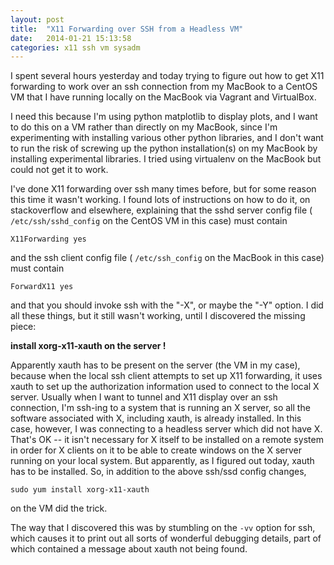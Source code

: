 ```yaml
---
layout: post
title:  "X11 Forwarding over SSH from a Headless VM"
date:   2014-01-21 15:13:58
categories: x11 ssh vm sysadm
---
```


I spent several hours yesterday and today trying to figure out how to
get X11 forwarding to work over an ssh connection from my MacBook to a
CentOS VM that I have running locally on the MacBook via Vagrant and
VirtualBox.

I need this because I'm using python matplotlib to display plots, and
I want to do this on a VM rather than directly on my MacBook, since
I'm experimenting with installing various other python libraries, and
I don't want to run the risk of screwing up the python installation(s)
on my MacBook by installing experimental libraries.  I tried using
virtualenv on the MacBook but could not get it to work.


I've done X11 forwarding over ssh many times before, but for some reason
this time it wasn't working. I found lots of instructions on how to do it, on
stackoverflow and elsewhere, explaining that the sshd server config file
( `/etc/ssh/sshd_config` on the CentOS VM in this case) must contain

    X11Forwarding yes

and the ssh client config file ( `/etc/ssh_config` on the MacBook in this case)
must contain

    ForwardX11 yes

and that you should invoke ssh with the "-X", or maybe the "-Y"
option.  I did all these things, but it still wasn't working, until I
discovered the missing piece:

  **install xorg-x11-xauth on the server !**

Apparently xauth has to be present on the server (the VM in my case),
because when the local ssh client attempts to set up X11 forwarding, it
uses xauth to set up the authorization information used to connect to the
local X server.  Usually when I want to tunnel and X11 display over an ssh
connection, I'm ssh-ing to a system that is running an X server, so all the
software associated with X, including xauth, is already installed.  In this
case, however, I was connecting to a headless server which did not have X.
That's OK -- it isn't necessary for X itself to be installed on a remote
system in order for X clients on it to be able to create windows on the X
server running on your local system.  But apparently, as I figured out today, 
xauth has to be installed. So, in addition to the above ssh/ssd config changes,

    sudo yum install xorg-x11-xauth

on the VM did the trick.

The way that I discovered this was by stumbling on the `-vv` option for ssh,
which causes it to print out all sorts of wonderful debugging details, part
of which contained a message about xauth not being found.
